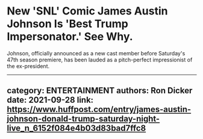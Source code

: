 # New 'SNL' Comic James Austin Johnson Is 'Best Trump Impersonator.' See Why.

Johnson, officially announced as a new cast member before Saturday's 47th season premiere, has been lauded as a pitch-perfect impressionist of the ex-president.

---
category: ENTERTAINMENT
authors: Ron Dicker
date: 2021-09-28
link: https://www.huffpost.com/entry/james-austin-johnson-donald-trump-saturday-night-live_n_6152f084e4b03d83bad7ffc8
---
